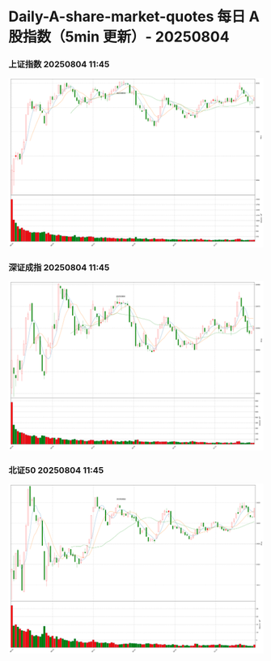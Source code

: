 
# Daily-A-share-market-quotes 每日 A 股指数（5min 更新）- 20250804

### 上证指数 20250804 11:45
![](./fig/2025/8/20250804-sh000001.png)

### 深证成指 20250804 11:45
![](./fig/2025/8/20250804-sz399001.png)

### 北证50 20250804 11:45
![](./fig/2025/8/20250804-bj899050.png)
